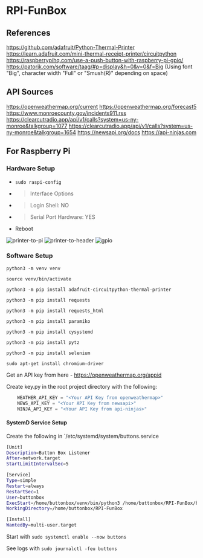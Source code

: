 # RPI-FunBox

## References
https://github.com/adafruit/Python-Thermal-Printer
https://learn.adafruit.com/mini-thermal-receipt-printer/circuitpython
https://raspberrypihq.com/use-a-push-button-with-raspberry-pi-gpio/
https://patorjk.com/software/taag/#p=display&h=0&v=0&f=Big (Using font "Big", character width "Full" or "Smush(R)" depending on space)

## API Sources
https://openweathermap.org/current
https://openweathermap.org/forecast5
https://www.monroecounty.gov/incidents911.rss
https://clearcutradio.app/api/v1/calls?system=us-ny-monroe&talkgroup=1077
https://clearcutradio.app/api/v1/calls?system=us-ny-monroe&talkgroup=1654
https://newsapi.org/docs
https://api-ninjas.com

## For Raspberry Pi

### Hardware Setup
* `sudo raspi-config`
* > Interface Options
* > Login Shell: NO
* > Serial Port Hardware: YES
* Reboot

![printer-to-pi](https://github.com/aidan-lemay/RPI-FunBox/assets/34166033/3c49a892-93da-4817-ac5a-a91879448cd5)
![printer-to-header](https://github.com/aidan-lemay/RPI-FunBox/assets/34166033/d9d9eac8-ef65-47c9-9c2b-59289bc0cee5)
![gpio](https://github.com/aidan-lemay/RPI-FunBox/assets/34166033/0cbffadd-883f-4266-a181-dd581589301d)

### Software Setup
`python3 -m venv venv`

`source venv/bin/activate`

`python3 -m pip install adafruit-circuitpython-thermal-printer`

`python3 -m pip install requests`

`python3 -m pip install requests_html`

`python3 -m pip install paramiko`

`python3 -m pip install cysystemd`

`python3 -m pip install pytz`

`python3 -m pip install selenium`

`sudo apt-get install chromium-driver`

Get an API key from here - https://openweathermap.org/appid

Create key.py in the root project directory with the following: 
```python
    WEATHER_API_KEY = "<Your API Key from openweathermap>"
    NEWS_API_KEY = "<Your API Key from newsapi>"
    NINJA_API_KEY = "<Your API Key from api-ninjas>"
```

#### SystemD Service Setup
Create the following in `/etc/systemd/system/buttons.service
```bash
[Unit]
Description=Button Box Listener
After=network.target
StartLimitIntervalSec=5

[Service]
Type=simple
Restart=always
RestartSec=1
User=buttonbox
ExecStart=/home/buttonbox/venv/bin/python3 /home/buttonbox/RPI-FunBox/buttonPolling.py
WorkingDirectory=/home/buttonbox/RPI-FunBox

[Install]
WantedBy=multi-user.target
```

Start with `sudo systemctl enable --now buttons`

See logs with `sudo journalctl -feu buttons`
